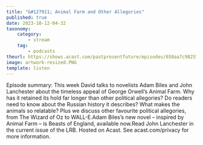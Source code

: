 ```yaml
---
title: "&#127911; Animal Farm and Other Allegories"
published: true
date: 2023-10-12-04-32
taxonomy:
    category:
        - stream
    tag:
        - podcasts
theurl: https://shows.acast.com/pastpresentfuture/episodes/650aa7c98257800011a37c1c
image: artwork-resized.PNG
template: listen
---
```


Episode summary: This week David talks to novelists Adam Biles and John Lanchester about the timeless appeal of George Orwell&rsquo;s Animal Farm. Why has it retained its hold far longer than other political allegories? Do readers need to know about the Russian history it describes? What makes the animals so relatable? Plus we discuss other favourite political allegories, from The Wizard of Oz to WALL-E.Adam Biles&rsquo;s new novel &ndash; inspired by Animal Farm &ndash; is Beasts of England, available now.Read John Lanchester in the current issue of the LRB. Hosted on Acast. See acast.com/privacy for more information.
